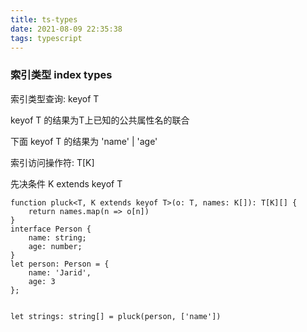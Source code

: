 ```yaml
---
title: ts-types
date: 2021-08-09 22:35:38
tags: typescript
---
```



### 索引类型 index types

索引类型查询: keyof T

keyof T 的结果为T上已知的公共属性名的联合

下面 keyof T 的结果为 'name' | 'age'

索引访问操作符: T[K]

先决条件 K extends keyof T


```
function pluck<T, K extends keyof T>(o: T, names: K[]): T[K][] {
    return names.map(n => o[n])
}
interface Person {
    name: string;
    age: number;
}
let person: Person = {
    name: 'Jarid',
    age: 3
};


let strings: string[] = pluck(person, ['name'])
```
